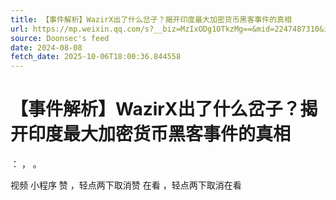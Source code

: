 ```yaml
---
title: 【事件解析】WazirX出了什么岔子？揭开印度最大加密货币黑客事件的真相
url: https://mp.weixin.qq.com/s?__biz=MzIxODg1OTkzMg==&mid=2247487310&idx=1&sn=20538ba24b8213079f1aae9d8ad77252
source: Doonsec's feed
date: 2024-08-08
fetch_date: 2025-10-06T18:00:36.844558
---
```


# 【事件解析】WazirX出了什么岔子？揭开印度最大加密货币黑客事件的真相

：
，
。

视频
小程序
赞
，轻点两下取消赞
在看
，轻点两下取消在看